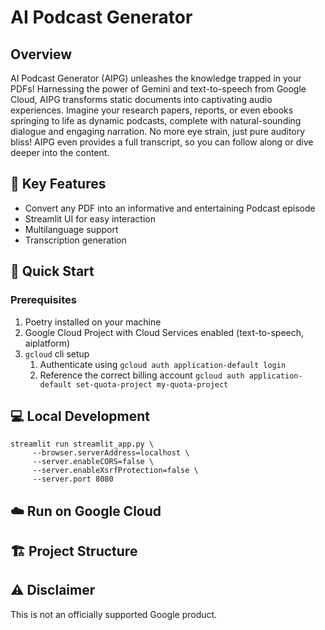 # AI Podcast Generator

## Overview

AI Podcast Generator (AIPG) unleashes the knowledge trapped in your PDFs! Harnessing the power of Gemini and text-to-speech from Google Cloud, AIPG transforms static documents into captivating audio experiences. Imagine your research papers, reports, or even ebooks springing to life as dynamic podcasts, complete with natural-sounding dialogue and engaging narration.  No more eye strain, just pure auditory bliss! AIPG even provides a full transcript, so you can follow along or dive deeper into the content.

## 🌟 Key Features

- Convert any PDF into an  informative and entertaining Podcast episode
- Streamlit UI for easy interaction
- Multilanguage support
- Transcription generation

## 🚀 Quick Start

### Prerequisites

1. Poetry installed on your machine
2. Google Cloud Project with Cloud Services enabled (text-to-speech, aiplatform)
3. `gcloud` cli setup
    1. Authenticate using `gcloud auth application-default login`
    2. Reference the correct billing account `gcloud auth application-default set-quota-project my-quota-project`

## 💻 Local Development

```
streamlit run streamlit_app.py \
     --browser.serverAddress=localhost \
     --server.enableCORS=false \
     --server.enableXsrfProtection=false \
     --server.port 8080
```

## ☁️ Run on Google Cloud


## 🏗️ Project Structure


## ⚠️ Disclaimer

This is not an officially supported Google product.